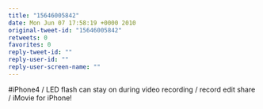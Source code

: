 ```yaml
---
title: "15646005842"
date: Mon Jun 07 17:58:19 +0000 2010
original-tweet-id: "15646005842"
retweets: 0
favorites: 0
reply-tweet-id: ""
reply-user-id: ""
reply-user-screen-name: ""
---
```

#iPhone4 / LED flash can stay on during video recording / record edit share / iMovie for iPhone!
